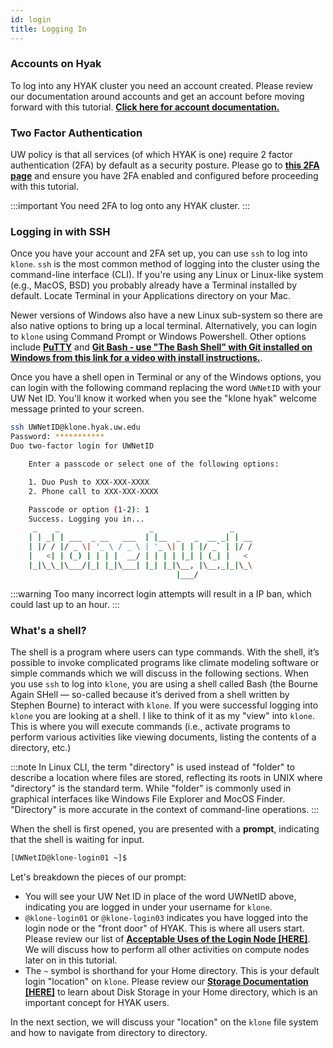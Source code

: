 ```yaml
---
id: login
title: Logging In
---
```


### Accounts on Hyak

To log into any HYAK cluster you need an account created. Please review our documentation around accounts and get an account before moving forward with this tutorial. [**Click here for account documentation.**](https://hyak.uw.edu/docs/account-creation)

### Two Factor Authentication

UW policy is that all services (of which HYAK is one) require 2 factor authentication (2FA) by default as a security posture. Please go to [**this 2FA page**](https://identity.uw.edu/2fa/) and ensure you have 2FA enabled and configured before proceeding with this tutorial.

:::important
You need 2FA to log onto any HYAK cluster.
:::

### Logging in with SSH

Once you have your account and 2FA set up, you can use `ssh` to log into `klone`. `ssh` is the most common method of logging into the cluster using the command-line interface (CLI). If you're using any Linux or Linux-like system (e.g., MacOS, BSD) you probably already have a Terminal installed by default. Locate Terminal in your Applications directory on your Mac. 

Newer versions of Windows also have a new Linux sub-system so there are also native options to bring up a local terminal. Alternatively, you can login to `klone` using Command Prompt or Windows Powershell. Other options include [**PuTTY**](https://www.putty.org/) and [**Git Bash - use "The Bash Shell" with Git installed on Windows from this link for a video with install instructions.**](https://carpentries.github.io/workshop-template/install_instructions/#shell). 

Once you have a shell open in Terminal or any of the Windows options, you can login with the following command replacing the word `UWNetID` with your UW Net ID. You'll know it worked when you see the "klone hyak" welcome message printed to your screen. 

```bash
ssh UWNetID@klone.hyak.uw.edu
Password: ***********
Duo two-factor login for UWNetID

    Enter a passcode or select one of the following options:

    1. Duo Push to XXX-XXX-XXXX
    2. Phone call to XXX-XXX-XXXX

    Passcode or option (1-2): 1
    Success. Logging you in...
     _    _                    _                 _
    | | _| | ___  _ __   ___  | |__  _   _  __ _| | __
    | |/ / |/ _ \| '_ \ / _ \ | '_ \| | | |/ _` | |/ /
    |   <| | (_) | | | |  __/ | | | | |_| | (_| |   <
    |_|\_\_|\___/|_| |_|\___| |_| |_|\__, |\__,_|_|\_\
                                     |___/
```

:::warning
Too many incorrect login attempts will result in a IP ban, which could last up to an hour. 
:::

### What's a shell?

The shell is a program where users can type commands. With the shell, it’s possible to invoke complicated programs like climate modeling software or simple commands which we will discuss in the following sections. When you use `ssh` to log into `klone`, you are using a shell called Bash (the Bourne Again SHell — so-called because it’s derived from a shell written by Stephen Bourne) to interact with `klone`. If you were successful logging into `klone` you are looking at a shell. I like to think of it as my "view" into `klone`. This is where you will execute commands (i.e., activate programs to perform various activities like viewing documents, listing the contents of a directory, etc.)

:::note
In Linux CLI, the term "directory" is used instead of "folder" to describe a location where files are stored, reflecting its roots in UNIX where "directory" is the standard term. While "folder" is commonly used in graphical interfaces like Windows File Explorer and MocOS Finder. "Directory" is more accurate in the context of command-line operations.
:::

When the shell is first opened, you are presented with a **prompt**, indicating that the shell is waiting for input. 

```bash
[UWNetID@klone-login01 ~]$
```
Let's breakdown the pieces of our prompt: 
* You will see your UW Net ID in place of the word UWNetID above, indicating you are logged in under your username for `klone`. 
* `@klone-login01` or `@klone-login03` indicates you have logged into the login node or the "front door" of HYAK. This is where all users start. Please review our list of [**Acceptable Uses of the Login Node [HERE]**](https://hyak.uw.edu/docs/setup/ssh#acceptable-uses-of-the-login-node). We will discuss how to perform all other activities on compute nodes later on in this tutorial. 
* The `~` symbol is shorthand for your Home directory. This is your default login "location" on `klone`. Please review our 
[**Storage Documentation [HERE]**](https://hyak.uw.edu/docs/storage/gscratch#user-home-directory) to learn about Disk Storage in your Home directory, which is an important concept for HYAK users.

In the next section, we will discuss your "location" on the `klone` file system and how to navigate from directory to directory. 

